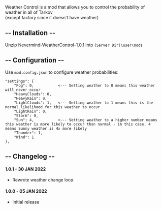 Weather Control is a mod that allows you to control the probability of weather in all of Tarkov  
(except factory since it doesn't have weather)

## -- Installation --
Unzip Nevermind-WeatherControl-1.0.1 into `(Server Dir)\user\mods`

## -- Configuration --
Use `mod.config.json` to configure weather probabilities:

    "settings": {
        "Fog": 0,           <--- Setting weather to 0 means this weather will never occur
        "HeavyClouds": 0,
        "HeavyRain": 0,
        "LightClouds": 1,   <--- Setting weather to 1 means this is the normal likelihood for this weather to occur
        "LightRain": 0,
        "Storm": 0,
        "Sun": 4,           <--- Setting weather to a higher number means this weather is more likely to occur than normal - in this case, 4 means Sunny weather is 4x more likely
        "Thunder": 1,
        "Wind": 1
    },

## -- Changelog --
#### 1.0.1 - 30 JAN 2022
* Rewrote weather change loop

#### 1.0.0 - 05 JAN 2022
* Initial release